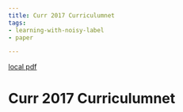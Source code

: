 ```yaml
---
title: Curr 2017 Curriculumnet
tags:
- learning-with-noisy-label
- paper

---
```


[local pdf](../../../pdfs/curr-2017-CurriculumNet.pdf)

# Curr 2017 Curriculumnet
